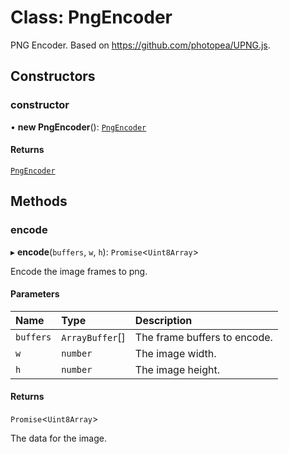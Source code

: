 # Class: PngEncoder

PNG Encoder.
Based on https://github.com/photopea/UPNG.js.

## Constructors

### constructor

• **new PngEncoder**(): [`PngEncoder`](PngEncoder.md)

#### Returns

[`PngEncoder`](PngEncoder.md)

## Methods

### encode

▸ **encode**(`buffers`, `w`, `h`): `Promise`\<`Uint8Array`\>

Encode the image frames to png.

#### Parameters

| Name      | Type            | Description                  |
| :-------- | :-------------- | :--------------------------- |
| `buffers` | `ArrayBuffer`[] | The frame buffers to encode. |
| `w`       | `number`        | The image width.             |
| `h`       | `number`        | The image height.            |

#### Returns

`Promise`\<`Uint8Array`\>

The data for the image.
